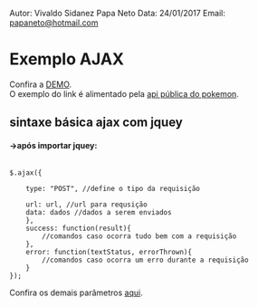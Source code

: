 Autor: Vivaldo Sidanez Papa Neto
Data: 24/01/2017
Email: papaneto@hotmail.com

<h1>Exemplo AJAX</h1>

<p>Confira a <a href="https://netopapa.github.io/exemplo-ajax/" target="_blanc">DEMO</a>.<br>
O exemplo do link é alimentado pela <a href="https://pokeapi.co/" target="_blanc">api pública do pokemon</a>.</p>

<h2>sintaxe básica ajax com jquey</h2>

<h4>→após importar jquey:</h4>
<code>
$.ajax({<br>
	type: "POST", //define o tipo da requisição <br>
	url: url, //url para requsição
	data: dados //dados a serem enviados
	},
	success: function(result){
		//comandos caso ocorra tudo bem com a requisição
    },
    error: function(textStatus, errorThrown){
    	//comandos caso ocorra um erro durante a requisição
    }
});
</code>

<p>Confira os demais parâmetros <a href="https://www.w3schools.com/jquery/ajax_ajax.asp">aqui</a>.</p>



